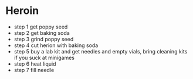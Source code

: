# Heroin
- step 1 get poppy seed
- step 2 get baking soda
- step 3 grind poppy seed
- step 4 cut herion with baking soda
- step 5 buy a lab kit and get needles and empty vials, bring cleaning kits if you suck at minigames
- step 6 heat liquid
- step 7 fill needle
